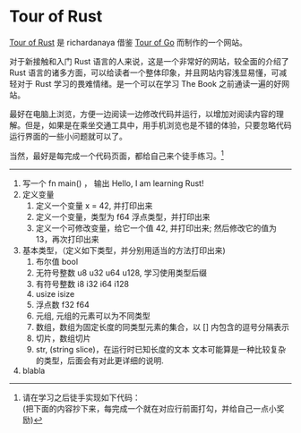 # Tour of Rust

[Tour of Rust][1] 是 richardanaya 借鉴 [Tour of Go][2] 而制作的一个网站。

对于新接触和入门 Rust 语言的人来说，这是一个非常好的网站，较全面的介绍了 Rust 语言的诸多方面，可以给读者一个整体印象，并且网站内容浅显易懂，可减轻对于 Rust 学习的畏难情绪。是一个可以在学习 The Book 之前通读一遍的好网站。 

最好在电脑上浏览，方便一边阅读一边修改代码并运行，以增加对阅读内容的理解。但是，如果是在乘坐交通工具中，用手机浏览也是不错的体验，只要忽略代码运行界面的一些小问题就可以了。

当然，最好是每完成一个代码页面，都给自己来个徒手练习。[^1]

--- 

[^1]: 请在学习之后徒手实现如下代码：  
(把下面的内容抄下来，每完成一个就在对应行前面打勾，并给自己一点小奖励)

1. 写一个 fn main() ， 输出 Hello, I am learning Rust!
2. 定义变量  
   1. 定义一个变量 x = 42, 并打印出来
   2. 定义一个变量，类型为 f64 浮点类型，并打印出来 
   3. 定义一个可修改变量，给它一个值 42, 并打印出来; 然后修改它的值为 13，再次打印出来
3. 基本类型，（定义如下类型，并分别用适当的方法打印出来)
   1. 布尔值 bool
   2. 无符号整数 u8 u32 u64 u128, 学习使用类型后缀
   3. 有符号整数 i8 i32 i64 i128
   4. usize isize
   5. 浮点数 f32 f64
   6. 元组, 元组的元素可以为不同类型
   7. 数组，数组为固定长度的同类型元素的集合，以 [] 内包含的逗号分隔表示
   8. 切片，数组切片
   9. str, (string slice)，在运行时已知长度的文本
   文本可能算是一种比较复杂的类型，后面会有对此更详细的说明.
4. blabla

[1]: https://tourofrust.com/00_zh-cn.html    "Tour of Rust (https://tourofrust.com)"
[2]: https://tour.golang.org/    "Tour of Go (https://tour.golang.org)"
